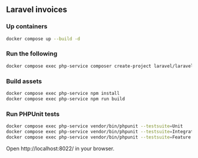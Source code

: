 ## Laravel invoices

### Up containers

```bash
docker compose up --build -d
```

### Run the following

```bash
docker compose exec php-service composer create-project laravel/laravel .
```

### Build assets

```bash
docker compose exec php-service npm install
docker compose exec php-service npm run build
```

### Run PHPUnit tests

```bash
docker compose exec php-service vendor/bin/phpunit --testsuite=Unit
docker compose exec php-service vendor/bin/phpunit --testsuite=Integration
docker compose exec php-service vendor/bin/phpunit --testsuite=Feature
```

Open http://localhost:8022/ in your browser.
